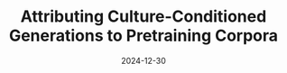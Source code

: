 ---
title: "Attributing Culture-Conditioned Generations to Pretraining Corpora"
collection: publications
date: 2024-12-30
venue: 'ICLR 2025'
paperurl: 'https://arxiv.org/abs/2412.20760'
link: 'https://arxiv.org/abs/2412.20760'
codeurl: 'https://github.com/huihanlhh/CultureGenAttr'
authors: 'Huihan Li*, Arnav Goel*, Keyu He, Xiang Ren (* indicates equal contribution)'
---